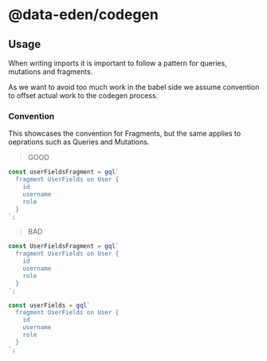 # @data-eden/codegen

## Usage

When writing imports it is important to follow a pattern for queries, mutations and fragments.

As we want to avoid too much work in the babel side we assume convention to offset actual work to the codegen process.

### Convention

This showcases the convention for Fragments, but the same applies to oeprations such as Queries and Mutations.

> GOOD

```js
const userFieldsFragment = gql`
  fragment UserFields on User {
    id
    username
    role
  }
`;
```

> BAD

```js
const UserFieldsFragment = gql`
  fragment UserFields on User {
    id
    username
    role
  }
`;
```

```js
const userFields = gql`
  fragment UserFields on User {
    id
    username
    role
  }
`;
```
